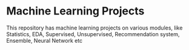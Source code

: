 # Machine Learning Projects
This repository has machine learning projects on various modules, like Statistics, EDA, Supervised, Unsupervised, Recommendation system, Ensemble, Neural Network etc

